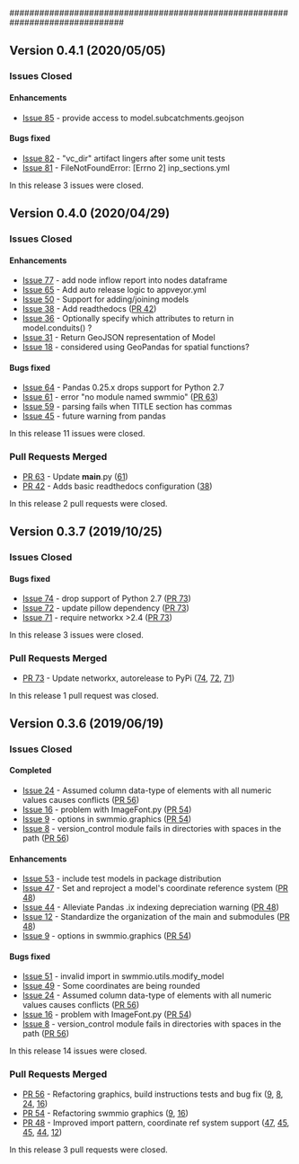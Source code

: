 ###############################################################################
## Version 0.4.1 (2020/05/05)

### Issues Closed

#### Enhancements

* [Issue 85](https://github.com/aerispaha/swmmio/issues/85) - provide access to model.subcatchments.geojson

#### Bugs fixed

* [Issue 82](https://github.com/aerispaha/swmmio/issues/82) - "vc_dir" artifact lingers after some unit tests
* [Issue 81](https://github.com/aerispaha/swmmio/issues/81) - FileNotFoundError: [Errno 2] inp_sections.yml

In this release 3 issues were closed.


## Version 0.4.0 (2020/04/29)

### Issues Closed

#### Enhancements

* [Issue 77](https://github.com/aerispaha/swmmio/issues/77) - add node inflow report into nodes dataframe
* [Issue 65](https://github.com/aerispaha/swmmio/issues/65) - Add auto release logic to appveyor.yml
* [Issue 50](https://github.com/aerispaha/swmmio/issues/50) - Support for adding/joining models 
* [Issue 38](https://github.com/aerispaha/swmmio/issues/38) - Add readthedocs  ([PR 42](https://github.com/aerispaha/swmmio/pull/42))
* [Issue 36](https://github.com/aerispaha/swmmio/issues/36) - Optionally specify which attributes to return in model.conduits() ?
* [Issue 31](https://github.com/aerispaha/swmmio/issues/31) - Return GeoJSON representation of Model
* [Issue 18](https://github.com/aerispaha/swmmio/issues/18) - considered using GeoPandas for spatial functions?

#### Bugs fixed

* [Issue 64](https://github.com/aerispaha/swmmio/issues/64) - Pandas 0.25.x drops support for Python 2.7
* [Issue 61](https://github.com/aerispaha/swmmio/issues/61) - error "no module named swmmio" ([PR 63](https://github.com/aerispaha/swmmio/pull/63))
* [Issue 59](https://github.com/aerispaha/swmmio/issues/59) - parsing fails when TITLE section has commas
* [Issue 45](https://github.com/aerispaha/swmmio/issues/45) - future warning from pandas 

In this release 11 issues were closed.

### Pull Requests Merged

* [PR 63](https://github.com/aerispaha/swmmio/pull/63) - Update __main__.py ([61](https://github.com/aerispaha/swmmio/issues/61))
* [PR 42](https://github.com/aerispaha/swmmio/pull/42) - Adds basic readthedocs configuration ([38](https://github.com/aerispaha/swmmio/issues/38))

In this release 2 pull requests were closed.

## Version 0.3.7 (2019/10/25)

### Issues Closed

#### Bugs fixed

* [Issue 74](https://github.com/aerispaha/swmmio/issues/74) - drop support of Python 2.7  ([PR 73](https://github.com/aerispaha/swmmio/pull/73))
* [Issue 72](https://github.com/aerispaha/swmmio/issues/72) - update pillow dependency ([PR 73](https://github.com/aerispaha/swmmio/pull/73))
* [Issue 71](https://github.com/aerispaha/swmmio/issues/71) - require networkx >2.4  ([PR 73](https://github.com/aerispaha/swmmio/pull/73))

In this release 3 issues were closed.

### Pull Requests Merged

* [PR 73](https://github.com/aerispaha/swmmio/pull/73) - Update networkx, autorelease to PyPi ([74](https://github.com/aerispaha/swmmio/issues/74), [72](https://github.com/aerispaha/swmmio/issues/72), [71](https://github.com/aerispaha/swmmio/issues/71))

In this release 1 pull request was closed.

## Version 0.3.6 (2019/06/19)

### Issues Closed

#### Completed

* [Issue 24](https://github.com/aerispaha/swmmio/issues/24) - Assumed column data-type of elements with all numeric values causes conflicts ([PR 56](https://github.com/aerispaha/swmmio/pull/56))
* [Issue 16](https://github.com/aerispaha/swmmio/issues/16) - problem with ImageFont.py ([PR 54](https://github.com/aerispaha/swmmio/pull/54))
* [Issue 9](https://github.com/aerispaha/swmmio/issues/9) - options in swmmio.graphics ([PR 54](https://github.com/aerispaha/swmmio/pull/54))
* [Issue 8](https://github.com/aerispaha/swmmio/issues/8) - version_control module fails in directories with spaces in the path ([PR 56](https://github.com/aerispaha/swmmio/pull/56))

#### Enhancements

* [Issue 53](https://github.com/aerispaha/swmmio/issues/53) - include test models in package distribution
* [Issue 47](https://github.com/aerispaha/swmmio/issues/47) - Set and reproject a model's coordinate reference system ([PR 48](https://github.com/aerispaha/swmmio/pull/48))
* [Issue 44](https://github.com/aerispaha/swmmio/issues/44) - Alleviate Pandas .ix indexing depreciation warning ([PR 48](https://github.com/aerispaha/swmmio/pull/48))
* [Issue 12](https://github.com/aerispaha/swmmio/issues/12) - Standardize the organization of the main and submodules ([PR 48](https://github.com/aerispaha/swmmio/pull/48))
* [Issue 9](https://github.com/aerispaha/swmmio/issues/9) - options in swmmio.graphics ([PR 54](https://github.com/aerispaha/swmmio/pull/54))

#### Bugs fixed

* [Issue 51](https://github.com/aerispaha/swmmio/issues/51) - invalid import in swmmio.utils.modify_model
* [Issue 49](https://github.com/aerispaha/swmmio/issues/49) - Some coordinates are being rounded
* [Issue 24](https://github.com/aerispaha/swmmio/issues/24) - Assumed column data-type of elements with all numeric values causes conflicts ([PR 56](https://github.com/aerispaha/swmmio/pull/56))
* [Issue 16](https://github.com/aerispaha/swmmio/issues/16) - problem with ImageFont.py ([PR 54](https://github.com/aerispaha/swmmio/pull/54))
* [Issue 8](https://github.com/aerispaha/swmmio/issues/8) - version_control module fails in directories with spaces in the path ([PR 56](https://github.com/aerispaha/swmmio/pull/56))

In this release 14 issues were closed.

### Pull Requests Merged

* [PR 56](https://github.com/aerispaha/swmmio/pull/56) - Refactoring graphics, build instructions tests and bug fix ([9](https://github.com/aerispaha/swmmio/issues/9), [8](https://github.com/aerispaha/swmmio/issues/8), [24](https://github.com/aerispaha/swmmio/issues/24), [16](https://github.com/aerispaha/swmmio/issues/16))
* [PR 54](https://github.com/aerispaha/swmmio/pull/54) - Refactoring swmmio graphics ([9](https://github.com/aerispaha/swmmio/issues/9), [16](https://github.com/aerispaha/swmmio/issues/16))
* [PR 48](https://github.com/aerispaha/swmmio/pull/48) - Improved import pattern, coordinate ref system support ([47](https://github.com/aerispaha/swmmio/issues/47), [45](https://github.com/aerispaha/swmmio/issues/45), [45](https://github.com/aerispaha/swmmio/issues/45), [44](https://github.com/aerispaha/swmmio/issues/44), [12](https://github.com/aerispaha/swmmio/issues/12))

In this release 3 pull requests were closed.
